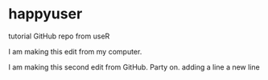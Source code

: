 # happyuser
tutorial GitHub repo from useR

I am making this edit from my computer. 

I am making this second edit from GitHub. Party on. 
adding a line
a new line
